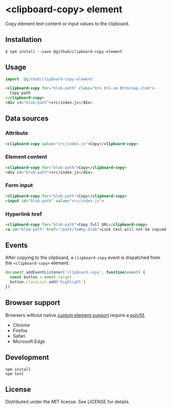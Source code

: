 # &lt;clipboard-copy&gt; element

Copy element text content or input values to the clipboard.

## Installation

```
$ npm install --save @github/clipboard-copy-element
```

## Usage

```js
import '@github/clipboard-copy-element'
```

```html
<clipboard-copy for="blob-path" class="btn btn-sm BtnGroup-item">
  Copy path
</clipboard-copy>
<div id="blob-path">src/index.js</div>
```

## Data sources

### Attribute

```html
<clipboard-copy value="src/index.js">Copy</clipboard-copy>
```

### Element content

```html
<clipboard-copy for="blob-path">Copy</clipboard-copy>
<div id="blob-path">src/index.js</div>
```

### Form input

```html
<clipboard-copy for="blob-path">Copy</clipboard-copy>
<input id="blob-path" value="src/index.js">
```

### Hyperlink href

```html
<clipboard-copy for="blob-path">Copy full URL</clipboard-copy>
<a id="blob-path" href="/path/to#my-blob">Link text will not be copied</a>
```

## Events

After copying to the clipboard, a `clipboard-copy` event is dispatched from
the `<clipboard-copy>` element:

```js
document.addEventListener('clipboard-copy', function(event) {
  const button = event.target
  button.classList.add('highlight')
})
```

## Browser support

Browsers without native [custom element support][support] require a [polyfill][].

- Chrome
- Firefox
- Safari
- Microsoft Edge

[support]: https://caniuse.com/#feat=custom-elementsv1
[polyfill]: https://github.com/webcomponents/custom-elements

## Development

```
npm install
npm test
```

## License

Distributed under the MIT license. See LICENSE for details.
